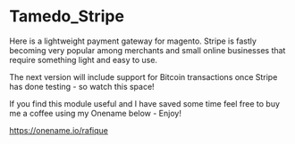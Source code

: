 Tamedo_Stripe
=============

Here is  a lightweight payment gateway for magento.
Stripe is fastly becoming very popular among merchants and small online businesses that require something light and easy to use.

The next version will include support for Bitcoin transactions once Stripe has done testing - so watch this space!

If you find this module useful and I have saved some time feel free to buy me a coffee using my Onename below - Enjoy!

https://onename.io/rafique
